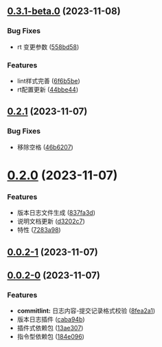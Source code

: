 ## [0.3.1-beta.0](https://github.com/omamzhang/version-log/compare/v0.2.1...v0.3.1-beta.0) (2023-11-08)


### Bug Fixes

* rt 变更参数 ([558bd58](https://github.com/omamzhang/version-log/commit/558bd583f587290a423fed344fed3333ca4fd30b))


### Features

* lint样式完善 ([6f6b5be](https://github.com/omamzhang/version-log/commit/6f6b5be14096157ee805b07af097ab4531bea253))
* rt配置更新 ([44bbe44](https://github.com/omamzhang/version-log/commit/44bbe4423022cd5c60b487e36a5df24313cc12c5))



## [0.2.1](https://github.com/omamzhang/version-log/compare/v0.2.0...v0.2.1) (2023-11-07)


### Bug Fixes

* 移除空格 ([46b6207](https://github.com/omamzhang/version-log/commit/46b62074d53256b151bbd22bcc0506f29dc011ae))



# [0.2.0](https://github.com/omamzhang/version-log/compare/v0.1.0...v0.2.0) (2023-11-07)


### Features

* 版本日志文件生成 ([837fa3d](https://github.com/omamzhang/version-log/commit/837fa3d3e5a653586ae36a41a033199cb8b25e11))
* 说明文档更新 ([d3202c7](https://github.com/omamzhang/version-log/commit/d3202c70338102e10a29aa1802ff0ca39ed9be54))
* 特性 ([7283a98](https://github.com/omamzhang/version-log/commit/7283a98893f31df564bacdb2bc0cbf85fd45b3c2))



## [0.0.2-1](https://github.com/omamzhang/version-log/compare/v0.0.2-0...v0.0.2-1) (2023-11-07)



## [0.0.2-0](https://github.com/omamzhang/version-log/compare/184e0961f9006bd2bbd1b49d6f3c893df0fe7436...v0.0.2-0) (2023-11-07)


### Features

* **commitlint:** 日志内容-提交记录格式校验 ([8fea2a1](https://github.com/omamzhang/version-log/commit/8fea2a1897d77c9a69f5a6dd0a2510591edee87c))
* 版本日志插件 ([caba94b](https://github.com/omamzhang/version-log/commit/caba94b8acad83fbe3006587807f2ac7ea08f5ab))
* 插件式依赖包 ([13ae307](https://github.com/omamzhang/version-log/commit/13ae307a0c4fb8bc8e4f0fdb15ed8ddf7b6a7079))
* 指令型依赖包 ([184e096](https://github.com/omamzhang/version-log/commit/184e0961f9006bd2bbd1b49d6f3c893df0fe7436))



